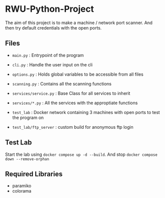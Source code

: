 # RWU-Python-Project

The aim of this project is to make a machine / network port scanner. And then try default credentials with the open ports.

## Files

- `main.py` : Entrypoint of the program
- `cli.py` : Handle the user input on the cli
- `options.py` : Holds global variables to be accessible from all files
- `scanning.py` : Contains all the scanning functions
- `services/service.py` : Base Class for all services to inherit
- `services/*.py` : All the services with the approptiate functions

- `test_lab` : Docker network containing 3 machines with open ports to test the program on
- `test_lab/ftp_server` : custom build for anonymous ftp login

## Test Lab

Start the lab using `docker compose up -d --build`. And stop `docker compose down --remove-orphan`

## Required Libraries

 - paramiko
 - colorama

